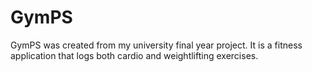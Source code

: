 # GymPS

GymPS was created from my university final year project. It is a fitness application that logs both cardio and weightlifting exercises.
